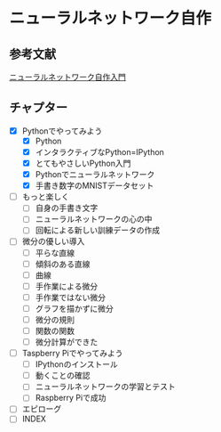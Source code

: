 # ニューラルネットワーク自作

## 参考文献

[ニューラルネットワーク自作入門](https://www.amazon.co.jp/dp/4839962251/ref=cm_sw_r_li_dp_KYVKDJX69X0EXY35Q3RN)

## チャプター

- [x] Pythonでやってみよう
  - [x] Python
  - [x] インタラクティブなPython=IPython
  - [x] とてもやさしいPython入門
  - [x] Pythonでニューラルネットワーク
  - [x] 手書き数字のMNISTデータセット
- [ ] もっと楽しく
  - [ ] 自身の手書き文字
  - [ ] ニューラルネットワークの心の中
  - [ ] 回転による新しい訓練データの作成
- [ ] 微分の優しい導入
  - [ ] 平らな直線
  - [ ] 傾斜のある直線
  - [ ] 曲線
  - [ ] 手作業による微分
  - [ ] 手作業ではない微分
  - [ ] グラフを描かずに微分
  - [ ] 微分の規則
  - [ ] 関数の関数
  - [ ] 微分計算ができた
- [ ] Taspberry Piでやってみよう
  - [ ] IPythonのインストール
  - [ ] 動くことの確認
  - [ ] ニューラルネットワークの学習とテスト
  - [ ] Raspberry Piで成功
- [ ] エピローグ
- [ ] INDEX
